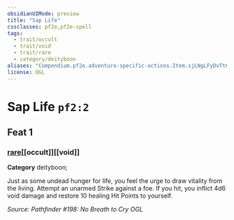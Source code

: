 ```yaml
---
obsidianUIMode: preview
title: "Sap Life"
cssclasses: pf2e,pf2e-spell
tags:
  - trait/occult
  - trait/void
  - trait/rare
  - category/deityboon
aliases: "Compendium.pf2e.adventure-specific-actions.Item.sjLNgLFyDvTt6VVV"
license: OGL
---
```

# Sap Life `pf2:2`
## Feat 1
### [rare](rare "Rare Rarity Trait")[[occult]][[void]]

**Category** deityboon; 




Just as some undead hunger for life, you feel the urge to draw vitality from the living. Attempt an unarmed Strike against a foe. If you hit, you inflict 4d6 void damage and restore 10 healing Hit Points to yourself.

*Source: Pathfinder #198: No Breath to Cry*
*OGL*